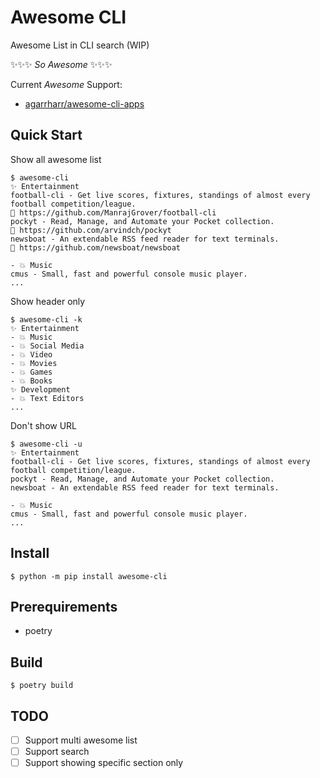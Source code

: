 Awesome CLI
===========

Awesome List in CLI search (WIP)


✨✨✨ *So Awesome* ✨✨✨


Current *Awesome* Support:

* [agarrharr/awesome-cli-apps](https://github.com/agarrharr/awesome-cli-apps)


Quick Start
-----------

Show all awesome list

```
$ awesome-cli
✨ Entertainment
football-cli - Get live scores, fixtures, standings of almost every football competition/league.
🔗 https://github.com/ManrajGrover/football-cli
pockyt - Read, Manage, and Automate your Pocket collection.
🔗 https://github.com/arvindch/pockyt
newsboat - An extendable RSS feed reader for text terminals.
🔗 https://github.com/newsboat/newsboat

- 💥 Music
cmus - Small, fast and powerful console music player.
...
```

Show header only

```
$ awesome-cli -k
✨ Entertainment
- 💥 Music
- 💥 Social Media
- 💥 Video
- 💥 Movies
- 💥 Games
- 💥 Books
✨ Development
- 💥 Text Editors
...
```

Don't show URL

```
$ awesome-cli -u
✨ Entertainment
football-cli - Get live scores, fixtures, standings of almost every football competition/league.
pockyt - Read, Manage, and Automate your Pocket collection.
newsboat - An extendable RSS feed reader for text terminals.

- 💥 Music
cmus - Small, fast and powerful console music player.
...
```

Install
-------

```
$ python -m pip install awesome-cli
```


Prerequirements
---------------

* poetry

Build
-----

```
$ poetry build
```

TODO
----

- [ ] Support multi awesome list
- [ ] Support search
- [ ] Support showing specific section only
